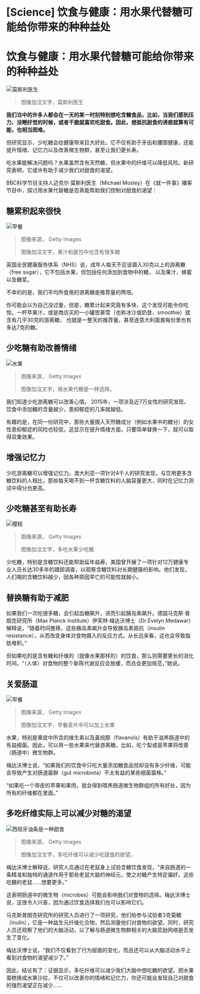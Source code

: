 # [Science] 饮食与健康：用水果代替糖可能给你带来的种种益处

#  饮食与健康：用水果代替糖可能给你带来的种种益处


![莫斯利医生](_128323081_af3980a2-f24b-4e57-aed3-c11ed16abb69.jpg)

> 图像加注文字，莫斯利医生

**我们当中的许多人都会在一天的某一时刻特别想吃含糖食品，比如，当我们感到压力、没睡好觉的时候，或者干脆就喜欢吃甜食。因此，想抵抗甜食的诱惑就算有可能，也相当困难。**

但研究显示，少吃糖会给健康带来巨大好处。它不仅有助于牙齿和腰围健康，还能提升情绪、记忆力以及改善微生物群，甚至让我们更长寿。

吃水果能解决问题吗？水果虽然含有天然糖，但水果中的纤维可以降低风险。新研究表明，它或许有助于减少我们对甜食的渴望。

BBC科学节目主持人迈克尔·莫斯利医生（Michael Mosley）在《就一件事》播客节目中，探讨用水果代替糖是否真能帮助我们控制对甜食的渴望：

##  糖累积起来很快

![早餐](_128323270_5b337221-e0bd-4d38-8e80-366c0925be89.jpg)

> 图像来源，  Getty Images
>
> 图像加注文字，果汁和面包中也含有很多糖

英国全民健康服务体系（NHS）说，成年人每天不应该摄入30克以上的游离糖（free sugar），它不包括水果，但包括任何添加到食物中的糖， 以及果汁、蜂蜜以及糖浆。

不幸的的是，我们平均所食用的游离糖是推荐量的两倍。

你可能会以为自己没过量，但是，糖累计起来究竟有多快，这个发现可能令你吃惊。一杯苹果汁，或是商店买的一小罐思慕雪（也称冰沙或奶昔，smoothie）就含有几乎30克的游离糖， 也就是一整天的推荐量。甚至连意大利面酱每份里也有多达7克的糖。

##  少吃糖有助改善情绪

![水果](_128323076_1fb64ada-6927-4868-bbe6-bf2a08d34ebc.jpg)

> 图像来源，  Getty Images
>
> 图像加注文字，用水果代糖是一种选择。

我们知道少吃游离糖可以改善心情。 2015年，一项涉及近7万女性的研究发现，饮食中添加糖的含量越少，患抑郁症的几率就越低。

有趣的是，在同一份研究中，那些大量摄入天然糖成分（例如水果中的糖分）的女性患抑郁症的风险也较低，这显示在提升情绪方面，只要简单替换一下，就可以取得双重效果。

##  增强记忆力

少吃游离糖可以增强记忆力。澳大利亚一项针对4千人的研究发现，与饮用更多含糖饮料的人相比，那些每天喝不到一杯含糖饮料的人脑容量更大，同时在记忆力测试中得分也更高。

##  少吃糖甚至有助长寿

![樱桃](_128323079_663fdc71-e508-45a0-8f88-77cfbe3ba822.jpg)

> 图像来源，  Getty Images
>
> 图像加注文字，多吃水果少吃糖

少吃糖，特别是含糖饮料还能帮助延年益寿。美国曾开展了一项针对12万健康专业人员长达30多年的跟踪调查，以观察含糖饮料对长期健康的影响。他们发现，人们喝的含糖饮料越少，因各种原因早亡的可能性就越小。

##  替换糖有助于减肥

如果我们一次吃很多糖，会引起血糖飙升，进而引起胰岛素飙升。德国马克斯·普朗克研究所（Max Planck Institute）伊芙林·梅达沃博士（Dr Evelyn Medawar）解释说，“随着时间推移，这些胰岛素飙升会导致胰岛素抵抗（insulin resistance），从而改变身体对食物摄入的反应方式。从长远来看，这也会导致脂肪堆积。”

但如果吃的是含有糖和纤维的（就像水果那样的）的饮食，那么则需要更长的消化时间。“（人体）对食物的整个新陈代谢反应会放缓，而且会更加规范，”她说。

##  关爱肠道

![早餐](_128323272_fafc07fb-4f0d-43ae-83f8-d5d1f2e8e1cd.jpg)

> 图像来源，  Getty Images
>
> 图像加注文字，早餐麦片中可以加上水果

水果，特别是果皮中所含的维生素以及黃烷醇（flavanols）有助于滋养肠道中的有益细菌。因此，可以用一些水果来代替游离糖，比如，吃个梨或是苹果将改善（肠道中）微生物群。

梅达沃博士说，“如果我们的饮食中只吃大量添加糖食品但却没有多少纤维，可能会导致产生对肠道菌群（gut microbiota）不太有益的某些细菌菌株。”

“如果吃一个带皮的苹果和果肉，就会得到喂养肠道微生物群组的所有好处，因为所有的纤维都在里面。”

##  多吃纤维实际上可以减少对糖的渴望

![西班牙油条是一种甜食](_128323274_006a806b-e635-49cf-a523-6327367b3956.jpg)

> 图像来源，  Getty Images
>
> 图像加注文字，多吃纤维可以减少吃甜食的欲望。

梅达沃博士解释说，研究人员通过在老鼠身上试验含糖饮食发现，“来自肠道的一条精准和独特的通道作用于那些老鼠大脑的神经元，使之对糖产生特定偏好。这些吃糖的老鼠……想要更多。”

这表明肠道中的微生物（microbes）可能会影响我们对食物的选择。梅达沃博士说，这很令人兴奋，因为通过饮食选择我们也可以影响它们。

马克斯普朗克研究所的研究人员进行了一项研究，他们给参与试验者3克菊糖（inulin），它是一种益生元纤维化合物，然后测量他们对食物的欲望。同时，研究人员还观察了他们的大脑活动，以了解与肠道微生物群相关的大脑奖励网络是否发生了变化。

梅达沃博士说，“我们不仅看到了行为层面的变化，而且还可以从大脑活动水平上看到对食物的渴望减少了。”

因此，结论有了：证据显示，多吃纤维可以减少我们大脑中想吃糖的欲望。把水果蛋糕换成水果沙拉，不仅可以改善你的情绪和记忆力，你还可能会发现自己对甜食的强烈渴望正在减少……


